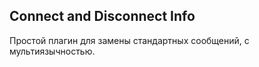 ## Connect and Disconnect Info

Простой плагин для замены стандартных сообщений, с мультиязычностью.